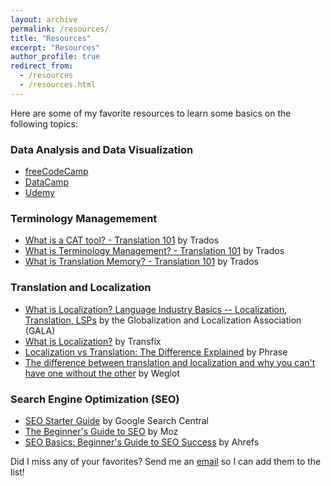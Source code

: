 ```yaml
---
layout: archive
permalink: /resources/
title: "Resources"
excerpt: "Resources"
author_profile: true
redirect_from: 
  - /resources
  - /resources.html
---
```


Here are some of my favorite resources to learn some basics on the following topics:

### Data Analysis and Data Visualization
* [freeCodeCamp](https://www.freecodecamp.org/)
* [DataCamp](https://www.datacamp.com/)
* [Udemy](https://www.udemy.com/)

### Terminology Managemement
* [What is a CAT tool? - Translation 101](https://www.youtube.com/watch?v=5GhX1XA_vsA&list=PLeCTib6EEYZH5IdtzMbvYY11X4HuhJA0k&index=10&ab_channel=Trados) by Trados
* [What is Terminology Management? - Translation 101](https://www.youtube.com/watch?v=ACW9VFDwmww&list=PLeCTib6EEYZH5IdtzMbvYY11X4HuhJA0k&index=48&ab_channel=Trados) by Trados
* [What is Translation Memory? - Translation 101](https://www.youtube.com/watch?v=MmsBe7BitG4&list=PLeCTib6EEYZH5IdtzMbvYY11X4HuhJA0k&index=49&ab_channel=Trados) by Trados

### Translation and Localization
* [What is Localization? Language Industry Basics -- Localization, Translation, LSPs](https://www.youtube.com/watch?v=VhGlcy8rVoI&ab_channel=GlobalizationandLocalizationAssociation%28GALA%29) by the Globalization and Localization Association (GALA)
* [What is Localization?](https://www.youtube.com/watch?v=lwzxEIIST78&ab_channel=Transifex) by Transfix
* [Localization vs Translation: The Difference Explained](https://phrase.com/blog/posts/localization-isnt-just-about-translation/) by Phrase
* [The difference between translation and localization and why you can't have one without the other](https://www.weglot.com/blog/translation-and-localization) by Weglot

### Search Engine Optimization (SEO)
* [SEO Starter Guide](https://developers.google.com/search/docs) by Google Search Central
* [The Beginner's Guide to SEO](https://moz.com/beginners-guide-to-seo) by Moz
* [SEO Basics: Beginner's Guide to SEO Success](https://ahrefs.com/blog/seo-basics/) by Ahrefs

Did I miss any of your favorites? Send me an [email](mailto:lauradcummings@yahoo.com) so I can add them to the list!
